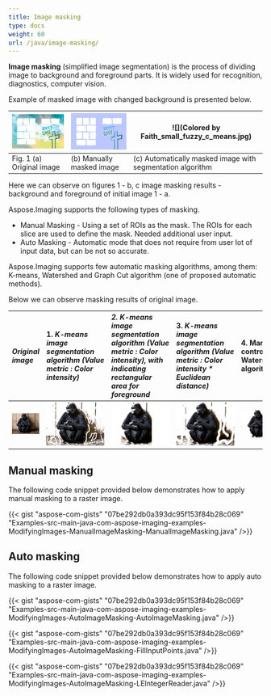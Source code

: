 ```yaml
---
title: Image masking
type: docs
weight: 60
url: /java/image-masking/
---
```


**Image masking** (simplified image segmentation) is the process of dividing image to background and foreground parts. It is widely used for recognition, diagnostics, computer vision.

Example of masked image with changed background is presented below.

| ![todo:image_alt_text](image-masking_1.jpg) | ![todo:image_alt_text](image-masking_2.png) | ![](Colored by Faith_small_fuzzy_c_means.jpg)              |
| ------------------------------------------- | ------------------------------------------- | ---------------------------------------------------------- |
| Fig. 1 (a) Original image                   | (b) Manually masked image                   | (c) Automatically masked image with segmentation algorithm |

Here we can observe on figures 1 - b, c image masking results - background and foreground of initial image 1 - a.

Aspose.Imaging supports the following types of masking.

- Manual Masking - Using a set of ROIs as the mask. The ROIs for each slice are used to define the mask. Needed additional user input.
- Auto Masking - Automatic mode that does not require from user lot of input data, but can be not so accurate.  

Aspose.Imaging supports few automatic masking algorithms, among them: K-means, Watershed and Graph Cut algorithm (one of proposed automatic methods).

Below we can observe masking results of original image.

|*Original image*|1. *K-means image segmentation algorithm (Value metric : Color intensity)*|*2. K-means image segmentation algorithm (Value metric : Color intensity), **with indicating rectangular area for foreground***|3. *K-means image segmentation algorithm (Value metric : Color intensity * Euclidean distance)*|4. Marker-controlled Watershed algorithm|5. Graph Cut algorithm (with indicating areas by user)|
| :- | :- | :- | :- | :- | :- |
| ![](GoogleGorilla.jpg) |![](GoogleGorilla._foreground.png)| ![](kmri_GoogleGorilla._foreground.png)                      | ![](kme2_GoogleGorilla._foreground.png)                      |![](ws3_GoogleGorilla._foreground.png)|![](graphcut2_GoogleGorilla._foreground.png)|
## **Manual masking**

The following code snippet provided below demonstrates how to apply manual masking to a raster image.

{{< gist "aspose-com-gists" "07be292db0a393dc95f153f84b28c069" "Examples-src-main-java-com-aspose-imaging-examples-ModifyingImages-ManualImageMasking-ManualImageMasking.java" />}}


## **Auto masking**

The following code snippet provided below demonstrates how to apply auto masking to a raster image.

{{< gist "aspose-com-gists" "07be292db0a393dc95f153f84b28c069" "Examples-src-main-java-com-aspose-imaging-examples-ModifyingImages-AutoImageMasking-AutoImageMasking.java" />}}

{{< gist "aspose-com-gists" "07be292db0a393dc95f153f84b28c069" "Examples-src-main-java-com-aspose-imaging-examples-ModifyingImages-AutoImageMasking-FillInputPoints.java" />}}

{{< gist "aspose-com-gists" "07be292db0a393dc95f153f84b28c069" "Examples-src-main-java-com-aspose-imaging-examples-ModifyingImages-AutoImageMasking-LEIntegerReader.java" />}}

